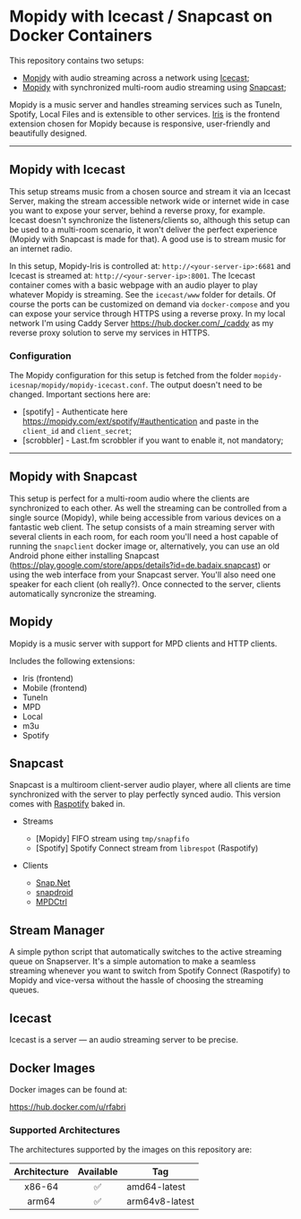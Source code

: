 # Mopidy with Icecast / Snapcast on Docker Containers

This repository contains two setups:

- [Mopidy](https://github.com/mopidy/mopidy) with audio streaming across a network using [Icecast](https://gitlab.xiph.org/xiph/icecast-server/);
- [Mopidy](https://github.com/mopidy/mopidy) with synchronized multi-room audio streaming using [Snapcast](https://github.com/badaix/snapcast);

Mopidy is a music server and handles streaming services such as TuneIn, Spotify, Local Files and is extensible to other services. [Iris](https://github.com/jaedb/Iris) is the frontend extension chosen for Mopidy because is responsive, user-friendly and beautifully designed.

---

## Mopidy with Icecast

This setup streams music from a chosen source and stream it via an Icecast Server, making the stream accessible network wide or internet wide in case you want to expose your server, behind a reverse proxy, for example. Icecast doesn't synchronize the listeners/clients so, although this setup can be used to a multi-room scenario, it won't deliver the perfect experience (Mopidy with Snapcast is made for that). A good use is to stream music for an internet radio.

In this setup, Mopidy-Iris is controlled at: `http://<your-server-ip>:6681` and Icecast is streamed at: `http://<your-server-ip>:8001`. The Icecast container comes with a basic webpage with an audio player to play whatever Mopidy is streaming. See the `icecast/www` folder for details. Of course the ports can be customized on demand via `docker-compose` and you can expose your service through HTTPS using a reverse proxy. In my local network I'm using Caddy Server <https://hub.docker.com/_/caddy> as my reverse proxy solution to serve my services in HTTPS.

### Configuration

The Mopidy configuration for this setup is fetched from the folder `mopidy-icesnap/mopidy/mopidy-icecast.conf`. The output doesn't need to be changed. Important sections here are:

- [spotify] - Authenticate here <https://mopidy.com/ext/spotify/#authentication> and paste in the `client_id` and `client_secret`;
- [scrobbler] - Last.fm scrobbler if you want to enable it, not mandatory;

---

## Mopidy with Snapcast

This setup is perfect for a multi-room audio where the clients are synchronized to each other. As well the streaming can be controlled from a single source (Mopidy), while being accessible from various devices on a fantastic web client. The setup consists of a main streaming server with several clients in each room, for each room you'll need a host capable of running the `snapclient` docker image or, alternatively, you can use an old Android phone either installing Snapcast (<https://play.google.com/store/apps/details?id=de.badaix.snapcast>) or using the web interface from your Snapcast server. You'll also need one speaker for each client (oh really?).
Once connected to the server, clients automatically syncronize the streaming.

## Mopidy

Mopidy is a music server with support for MPD clients and HTTP clients.

Includes the following extensions:

- Iris (frontend)
- Mobile (frontend)
- TuneIn
- MPD
- Local
- m3u
- Spotify

## Snapcast

Snapcast is a multiroom client-server audio player, where all clients are time synchronized with the server to play perfectly synced audio. This version comes with [Raspotify](https://github.com/dtcooper/raspotify) baked in.

- Streams
  - [Mopidy] FIFO stream using `tmp/snapfifo`
  - [Spotify] Spotify Connect stream from `librespot` (Raspotify)

- Clients
  - [Snap.Net](https://github.com/stijnvdb88/Snap.Net)
  - [snapdroid](https://github.com/badaix/snapdroid)
  - [MPDCtrl](https://github.com/torum/MPDCtrl)

## Stream Manager

A simple python script that automatically switches to the active streaming queue on Snapserver. It's a simple automation to make a seamless streaming whenever you want to switch from Spotify Connect (Raspotify) to Mopidy and vice-versa without the hassle of choosing the streaming queues.

## Icecast

Icecast is a server — an audio streaming server to be precise.

## Docker Images

Docker images can be found at:

<https://hub.docker.com/u/rfabri>

### Supported Architectures

The architectures supported by the images on this repository are:

| Architecture | Available | Tag             |
| :----------: | :-------: | --------------- |
|    x86-64    |    ✅     | amd64-latest   |
|    arm64     |    ✅     | arm64v8-latest |
